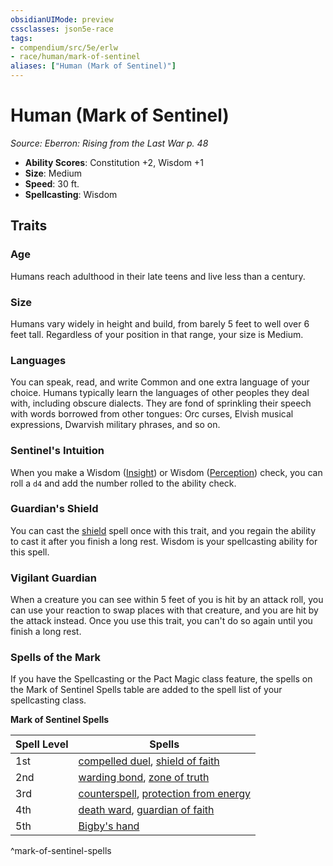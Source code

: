 ```yaml
---
obsidianUIMode: preview
cssclasses: json5e-race
tags:
- compendium/src/5e/erlw
- race/human/mark-of-sentinel
aliases: ["Human (Mark of Sentinel)"]
---
```

# Human (Mark of Sentinel)
*Source: Eberron: Rising from the Last War p. 48*  

- **Ability Scores**: Constitution +2, Wisdom +1
- **Size**: Medium
- **Speed**: 30 ft.
- **Spellcasting**: Wisdom

## Traits

### Age

Humans reach adulthood in their late teens and live less than a century.

### Size

Humans vary widely in height and build, from barely 5 feet to well over 6 feet tall. Regardless of your position in that range, your size is Medium.

### Languages

You can speak, read, and write Common and one extra language of your choice. Humans typically learn the languages of other peoples they deal with, including obscure dialects. They are fond of sprinkling their speech with words borrowed from other tongues: Orc curses, Elvish musical expressions, Dwarvish military phrases, and so on.

### Sentinel's Intuition

When you make a Wisdom ([Insight](/Systems/5e/rules/skills.md#Insight)) or Wisdom ([Perception](/Systems/5e/rules/skills.md#Perception)) check, you can roll a `d4` and add the number rolled to the ability check.

### Guardian's Shield

You can cast the [shield](/Systems/5e/spells/shield.md) spell once with this trait, and you regain the ability to cast it after you finish a long rest. Wisdom is your spellcasting ability for this spell.

### Vigilant Guardian

When a creature you can see within 5 feet of you is hit by an attack roll, you can use your reaction to swap places with that creature, and you are hit by the attack instead. Once you use this trait, you can't do so again until you finish a long rest.

### Spells of the Mark

If you have the Spellcasting or the Pact Magic class feature, the spells on the Mark of Sentinel Spells table are added to the spell list of your spellcasting class.

**Mark of Sentinel Spells**

| Spell Level | Spells |
|-------------|--------|
| 1st | [compelled duel](/Systems/5e/spells/compelled-duel.md), [shield of faith](/Systems/5e/spells/shield-of-faith.md) |
| 2nd | [warding bond](/Systems/5e/spells/warding-bond.md), [zone of truth](/Systems/5e/spells/zone-of-truth.md) |
| 3rd | [counterspell](/Systems/5e/spells/counterspell.md), [protection from energy](/Systems/5e/spells/protection-from-energy.md) |
| 4th | [death ward](/Systems/5e/spells/death-ward.md), [guardian of faith](/Systems/5e/spells/guardian-of-faith.md) |
| 5th | [Bigby's hand](/Systems/5e/spells/bigbys-hand.md) |
^mark-of-sentinel-spells